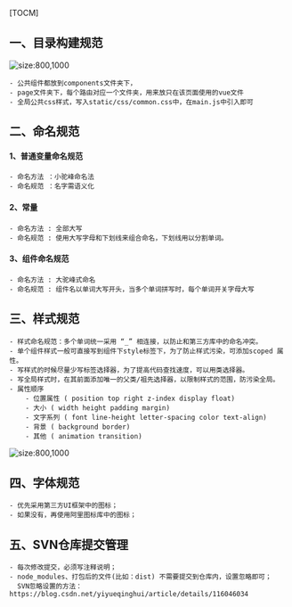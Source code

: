[TOCM]

##  一、目录构建规范
![size:800,1000](http://localhost:8080/storage/2021/04-23/S7jdRKLphsll50BQ8zfVUNA6mxcolHwmDUEGMAHT.png)

	- 公共组件都放到components文件夹下，
	- page文件夹下，每个路由对应一个文件夹，用来放只在该页面使用的vue文件
	- 全局公共css样式，写入static/css/common.css中，在main.js中引入即可


## 二、命名规范
#### 1、普通变量命名规范
	- 命名方法 ：小驼峰命名法
	- 命名规范 ：名字需语义化
#### 2、常量
	- 命名方法 : 全部大写
	- 命名规范 : 使用大写字母和下划线来组合命名，下划线用以分割单词。
#### 3、组件命名规范
	- 命名方法 : 大驼峰式命名
	- 命名规范 : 组件名以单词大写开头，当多个单词拼写时，每个单词开关字母大写

## 三、样式规范
	- 样式命名规范：多个单词统一采用 “_” 相连接，以防止和第三方库中的命名冲突。
	- 单个组件样式一般可直接写到组件下style标签下，为了防止样式污染，可添加scoped 属性。
	- 写样式的时候尽量少写标签选择器，为了提高代码查找速度，可以用类选择器。
	- 写全局样式时，在其前面添加唯一的父类/祖先选择器，以限制样式的范围，防污染全局。
	- 属性顺序
		- 位置属性 ( position top right z-index display float)
		- 大小 ( width height padding margin)
		- 文字系列 ( font line-height letter-spacing color text-align)
		- 背景 ( background border)
		- 其他 ( animation transition)
![size:800,1000](http://localhost:8080/storage/2021/04-23/WZE3Ha8HWSl0Mw0zI5WLE6gpFLD8GV1IXIu3wcpT.png)

## 四、字体规范
	- 优先采用第三方UI框架中的图标；
	- 如果没有，再使用阿里图标库中的图标；

## 五、SVN仓库提交管理
	- 每次修改提交，必须写注释说明；
	- node_modules、打包后的文件(比如：dist) 不需要提交到仓库内，设置忽略即可；
	  SVN忽略设置的方法：https://blog.csdn.net/yiyueqinghui/article/details/116046034